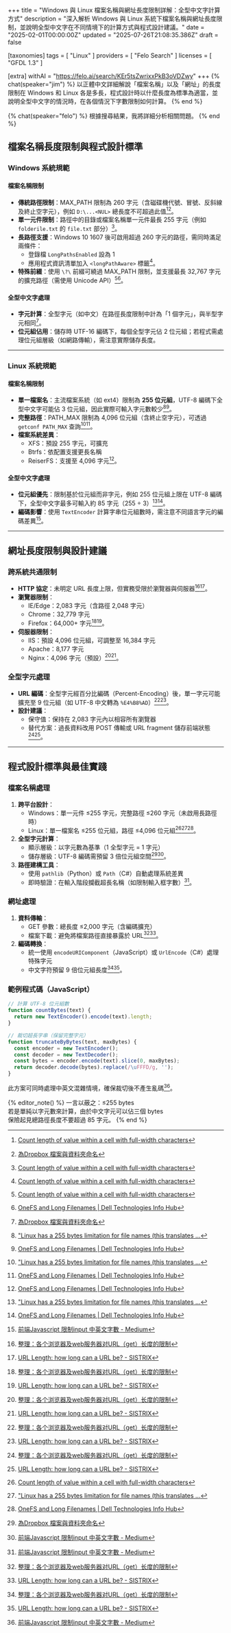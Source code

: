 +++
title = "Windows 與 Linux 檔案名稱與網址長度限制詳解：全型中文字計算方式"
description = "深入解析 Windows 與 Linux 系統下檔案名稱與網址長度限制，並說明全型中文字在不同情境下的計算方式與程式設計建議。"
date = "2025-02-01T00:00:00Z"
updated = "2025-07-26T21:08:35.386Z"
draft = false

[taxonomies]
tags = [ "Linux" ]
providers = [ "Felo Search" ]
licenses = [ "GFDL 1.3" ]

[extra]
withAI = "<https://felo.ai/search/KEr5tsZwrixxPkB3oVDZwy>"
+++
{% chat(speaker="jim") %}
以正體中文詳細解說「檔案名稱」以及「網址」的長度限制在 Windows 和 Linux 各是多長，程式設計時以什麼長度為標準為適當，並說明全型中文字的情況時，在各個情況下字數限制如何計算。
{% end %}

{% chat(speaker="felo") %}
根據搜尋結果，我將詳細分析相關問題。
{% end %}

## 檔案名稱長度限制與程式設計標準

### **Windows 系統規範**

#### 檔案名稱限制

- **傳統路徑限制**：MAX_PATH 限制為 260 字元（含磁碟機代號、冒號、反斜線及終止空字元），例如 `D:\...<NUL>` 總長度不可超過此值[^1][^4]。
- **單一元件限制**：路徑中的目錄或檔案名稱單一元件最長 255 字元（例如 `folderile.txt` 的 `file.txt` 部分）[^1]。
- **長路徑支援**：Windows 10 1607 後可啟用超過 260 字元的路徑，需同時滿足兩條件：
  - 登錄檔 `LongPathsEnabled` 設為 1
  - 應用程式資訊清單加入 `<longPathAware>` 標籤[^1]。
- **特殊前綴**：使用 `\?\` 前綴可繞過 MAX_PATH 限制，並支援最長 32,767 字元的擴充路徑（需使用 Unicode API）[^1][^7]。

#### 全型中文字處理

- **字元計算**：全型字元（如中文）在路徑長度限制中計為「1 個字元」，與半型字元相同[^4]。
- **位元組佔用**：儲存時 UTF-16 編碼下，每個全型字元佔 2 位元組；若程式需處理位元組層級（如網路傳輸），需注意實際儲存長度。

---

### **Linux 系統規範**

#### 檔案名稱限制

- **單一檔案名**：主流檔案系統（如 ext4）限制為 **255 位元組**，UTF-8 編碼下全型中文字可能佔 3 位元組，因此實際可輸入字元數較少[^3][^7]。
- **完整路徑**：PATH_MAX 限制為 4,096 位元組（含終止空字元），可透過 `getconf PATH_MAX` 查詢[^3][^7]。
- **檔案系統差異**：
  - XFS：預設 255 字元，可擴充
  - Btrfs：依配置支援更長名稱
  - ReiserFS：支援至 4,096 字元[^7]。

#### 全型中文字處理

- **位元組優先**：限制基於位元組而非字元，例如 255 位元組上限在 UTF-8 編碼下，全型中文字最多可輸入約 85 字元（255 ÷ 3）[^3][^7]。
- **編碼影響**：使用 `TextEncoder` 計算字串位元組數時，需注意不同語言字元的編碼差異[^10]。

---

## 網址長度限制與設計建議

### **跨系統共通限制**

- **HTTP 協定**：未明定 URL 長度上限，但實務受限於瀏覽器與伺服器[^6][^9]。
- **瀏覽器限制**：
  - IE/Edge：2,083 字元（含路徑 2,048 字元）
  - Chrome：32,779 字元
  - Firefox：64,000+ 字元[^6][^9]。
- **伺服器限制**：
  - IIS：預設 4,096 位元組，可調整至 16,384 字元
  - Apache：8,177 字元
  - Nginx：4,096 字元（預設）[^6][^9]。

### **全型字元處理**

- **URL 編碼**：全型字元經百分比編碼（Percent-Encoding）後，單一字元可能擴充至 9 位元組（如 UTF-8 中文轉為 `%E4%B8%AD`）[^6][^9]。
- **設計建議**：
  - 保守值：保持在 2,083 字元內以相容所有瀏覽器
  - 替代方案：過長資料改用 POST 傳輸或 URL fragment 儲存前端狀態[^6][^9]。

---

## 程式設計標準與最佳實踐

### **檔案名稱處理**

1. **跨平台設計**：
   - Windows：單一元件 ≤255 字元，完整路徑 ≤260 字元（未啟用長路徑時）
   - Linux：單一檔案名 ≤255 位元組，路徑 ≤4,096 位元組[^1][^3][^7]。
2. **全型字元計算**：
   - 顯示層級：以字元數為基準（1 全型字元 = 1 字元）
   - 儲存層級：UTF-8 編碼需預留 3 倍位元組空間[^4][^10]。
3. **路徑建構工具**：
   - 使用 `pathlib`（Python）或 `Path`（C#）自動處理系統差異
   - 即時驗證：在輸入階段攔截超長名稱（如限制輸入框字數）[^10]。

### **網址處理**

1. **資料傳輸**：
   - GET 參數：總長度 ≤2,000 字元（含編碼擴充）
   - 檔案下載：避免將檔案路徑直接暴露於 URL[^6][^9]。
2. **編碼轉換**：
   - 統一使用 `encodeURIComponent`（JavaScript）或 `UrlEncode`（C#）處理特殊字元
   - 中文字符預留 9 倍位元組長度[^6][^9]。

### **範例程式碼（JavaScript）**

```javascript
// 計算 UTF-8 位元組數
function countBytes(text) {
  return new TextEncoder().encode(text).length;
}

// 裁切超長字串（保留完整字元）
function truncateByBytes(text, maxBytes) {
  const encoder = new TextEncoder();
  const decoder = new TextDecoder();
  const bytes = encoder.encode(text).slice(0, maxBytes);
  return decoder.decode(bytes).replace(/\uFFFD/g, '');
}
```

此方案可同時處理中英文混雜情境，確保裁切後不產生亂碼[^10]。

{% editor_note() %}
一言以蔽之：≤255 bytes  
若是單純以字元數來計算，由於中文字元可以佔三個 bytes  
保險起見總路徑長度不要超過 85 字元。
{% end %}

[^1]: [Count length of value within a cell with full-width characters](https://stackoverflow.com/questions/68412744/count-length-of-value-within-a-cell-with-full-width-characters)
[^3]: ["Linux has a 255 bytes limitation for file names (this translates ...](https://news.ycombinator.com/item?id=19242579)
[^4]: [為Dropbox 檔案與資料夾命名](https://help.dropbox.com/zh-tw/organize/file-names)
[^6]: [整理：各个浏览器及web服务器对URL（get）长度的限制](https://www.cnblogs.com/chinasoft/p/17417694.html)
[^7]: [OneFS and Long Filenames | Dell Technologies Info Hub](https://infohub.delltechnologies.com/p/onefs-and-long-filenames/)
[^9]: [URL Length: how long can a URL be? - SISTRIX](https://www.sistrix.com/ask-sistrix/technical-seo/site-structure/url-length-how-long-can-a-url-be/)
[^10]: [前端Javascript 限制input 中英文字數 - Medium](https://medium.com/codememo/%E5%89%8D%E7%AB%AF-javascript-%E9%99%90%E5%88%B6-input-%E4%B8%AD%E8%8B%B1%E6%96%87%E5%AD%97%E6%95%B8-7908a61a712b)
